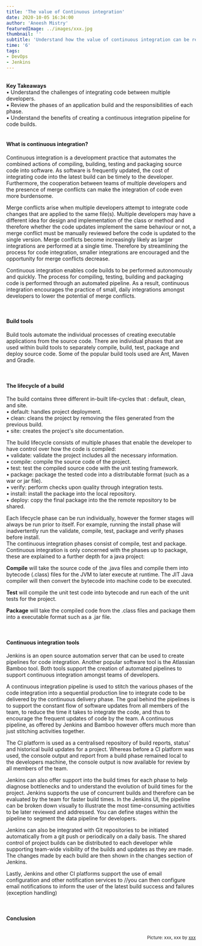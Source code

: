 ```yaml
---
title: 'The value of Continuous integration'
date: 2020-10-05 16:34:00
author: 'Aneesh Mistry'
featuredImage: ../images/xxx.jpg
thumbnail: ''
subtitle: 'Understand how the value of continuous integration can be realised amongst teams of multiple developers.'
time: '6'
tags:
- DevOps
- Jenkins
---
```

<br>
<strong>Key Takeaways</strong><br>
&#8226; Understand the challenges of integrating code between multiple developers.<br>
&#8226; Review the phases of an application build and the responsibilities of each phase.<br>
&#8226; Understand the benefits of creating a continuous integration pipeline for code builds.<br>

<br>
<h4>What is continuous integration?</h4>
<p>
Continuous integration is a development practice that automates the combined actions of compiling, building, testing and packaging source code into software. As software is frequently updated, the cost of integrating code into the latest build can be timely to the developer. Furthermore, the cooperation between teams of multiple developers and the presence of merge conflicts can make the integration of code even more burdensome.
</p>
<p>
Merge conflicts arise when multiple developers attempt to integrate code changes that are applied to the same file(s). Multiple developers may have a different idea for design and implementation of the class or method and therefore whether the code updates implement the same behaviour or not, a merge conflict must be manually reviewed before the code is updated to the single version. Merge conflicts become increasingly likely as larger integrations are performed at a single time. Therefore by streamlining the process for code integration, smaller integrations are encouraged and the opportunity for merge conflicts decrease.</p>
<p>
Continuous integration enables code builds to be performed autonomously and quickly. The process for compiling, testing, building and packaging code is performed through an automated pipeline. As a result, continuous integration encourages the practice of small, daily integrations amongst developers to lower the potential of merge conflicts. 
</p>

<br>
<h4>Build tools</h4>
<p>
Build tools automate the individual processes of creating executable applications from the source code. There are individual phases that are used within build tools to separately compile, build, test, package and deploy source code. Some of the popular build tools used are Ant, Maven and Gradle.
</p>

<br>
<h4>The lifecycle of a build</h4>
<p>
The build contains three different in-built life-cycles that : default, clean, and site.<br>
&#8226; default: handles project deployment.<br>
&#8226; clean: cleans the project by removing the files generated from the previous build.<br>
&#8226; site: creates the project's site documentation.<br>
</p>
<p>
The build lifecycle consists of multiple phases that enable the developer to have control over how the code is compiled:<br>
&#8226; validate: validate the project includes all the necessary information.<br>
&#8226; compile: compile the source code of the project.<br>
&#8226; test: test the compiled source code with the unit testing framework.<br>
&#8226; package: package the tested code into a distributable format (such as a war or jar file).<br>
&#8226; verify: perform checks upon quality through integration tests.<br>
&#8226; install: install the package into the local repository.<br>
&#8226; deploy: copy the final package into the the remote repository to be shared.
</p>
<p>
Each lifecycle phase can be run individually, however the former stages will always be run prior to itself. For example, running the install phase will inadvertently run the validate, compile, test, package and verify phases before install.<br>
The continuous integration phases consist of compile, test and package. Continuous integration is only concerned with the phases up to package, these are explained to a further depth for a java project:
</p>

<p>
<strong>Compile</strong> will take the source code of the .java files and compile them into bytecode (.class) files for the JVM to later execute at runtime. The JIT Java compiler will then convert the bytecode into machine code to be executed.
</p>
<p>
<strong>Test</strong> will compile the unit test code into bytecode and run each of the unit tests for the project.
</p>
<p>
<strong>Package</strong> will take the compiled code from the .class files and package them into a executable format such as a .jar file.
</p>

<br>
<h4>Continuous integration tools</h4>
<p>
Jenkins is an open source automation server that can be used to create pipelines for code integration. Another popular software tool is the Atlassian Bamboo tool. Both tools support the creation of automated pipelines to support continuous integration amongst teams of developers.
</p>
<p>
A continuous integration pipeline is used to stitch the various phases of the code integration into a sequential production line to integrate code to be delivered by the continuous delivery phase. The goal behind the pipelines is to support the constant flow of software updates from all members of the team, to reduce the time it takes to integrate the code, and thus to encourage the frequent updates of code by the team. A continuous pipeline, as offered by Jenkins and Bamboo however offers much more than just stitching  activities together. 
</p>
<p>
The CI platform is used as a centralised repository of build reports, status' and historical build updates for a project. Whereas before a CI platform was used, the console output and report from a build phase remained local to the developers machine, the console output is now available for review by all members of the team.

</p>
<p>
Jenkins can also offer support into the build times for each phase to help diagnose bottlenecks and to understand the evolution of build times for the project. Jenkins supports the use of concurrent builds and therefore can be evaluated by the team for faster build times.
In the Jenkins UI, the pipeline can be broken down visually to illustrate the most time-consuming activities to be later reviewed and addressed. You can define stages within the pipeline to segment the data pipeline for developers.

</p>
<p>
Jenkins can also be integrated with Git repositories to be initiated automatically from a git push or periodically on a daily basis. The shared control of project builds can be distributed to each developer while supporting team-wide visibility of the builds and updates as they are made.
The changes made by each build are then shown in the changes section of Jenkins.
</p>
<p>
Lastly, Jenkins and other CI platforms support the use of email configuration and other notification services to 
//you can then configure email notifications to inform the user of the latest build success and failures (exception handling)

</p>
<br>
<h4>Conclusion</h4>
<p>


</p>

<br>
<small style="float: right;" >Picture: xxx, xxx by <a target="_blank" href="http">xxx</small></a><br>
